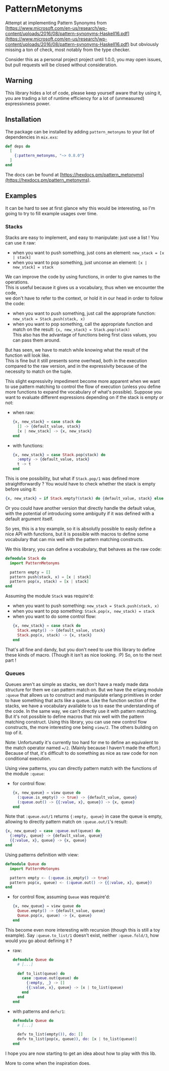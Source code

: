 # PatternMetonyms

Attempt at implementing Pattern Synonyms from [https://www.microsoft.com/en-us/research/wp-content/uploads/2016/08/pattern-synonyms-Haskell16.pdf](https://www.microsoft.com/en-us/research/wp-content/uploads/2016/08/pattern-synonyms-Haskell16.pdf) but obviously missing a ton of check, most notably from the type checker.

Consider this as a personal project project until 1.0.0, you may open issues, but pull requests will be closed without consideration.

## Warning

This library hides a lot of code, please keep yourself aware that by using it, you are trading a lot of runtime efficiency for a lot of (unmeasured) expressivness power.

## Installation

The package can be installed by adding `pattern_metonyms` to your list of dependencies in `mix.exs`:

```elixir
def deps do
  [
    {:pattern_metonyms, "~> 0.8.0"}
  ]
end
```

The docs can be found at [https://hexdocs.pm/pattern_metonyms](https://hexdocs.pm/pattern_metonyms).

## Examples

It can be hard to see at first glance why this would be interesting, so I'm going to try to fill example usages over time.

### Stacks

Stacks are easy to implement, and easy to manipulate: just use a list !
You can use it raw:
- when you want to push something, just cons an element: `new_stack = [x | stack]`
- when you want to pop something, just unconse an element: `[x | new_stack] = stack`

We can improve the code by using functions, in order to give names to the operations.  
This is useful because it gives us a vocabulary, thus when we encounter the code,  
we don't have to refer to the context, or hold it in our head in order to follow the code:
- when you want to push something, just call the appropriate function: `new_stack = Stack.push(stack, x)`
- when you want to pop something, call the appropriate function and match on the result: `{x, new_stack} = Stack.pop(stack)`  
This also has the advantage of functions being first class values, you can pass them around.

But has seen, we have to match while knowing what the result of the function will look like.  
This is fine but it still presents some overhead, both in the execution compared to the raw version, and in the expressivity because of the necessity to match on the tuple.  

This slight expressivity impediment become more apparent when we want to use pattern matching to control the flow of execution (unless you define more functions to expand the vocabulary of what's possible).
Suppose you want to evaluate different expressions depending on if the stack is empty or not:
- when raw:
  ```elixir
  {x, new_stack} = case stack do
    [] -> {default_value, stack}
    [x | new_stack] -> {x, new_stack}
  end
  ```
- with functions:
  ```elixir
  {x, new_stack} = case Stack.pop(stack) do
    :empty -> {default_value, stack}
    t -> t
  end
  ```

This is one possibility, but what if `Stack.pop/1` was defined more straightforwardly ? You would have to check whether the stack is empty before using it:
```elixir
{x, new_stack} = if Stack.empty?(stack) do {default_value, stack} else Stack.pop(stack) end
```
Or you could have another version that directly handle the default value, with the potential of introducing some ambiguity if it was defined with a default argument itself.

So yes, this is a toy example, so it is absolutly possible to easily define a nice API with functions,
but it is possible with macros to define some vocabulary that can mix well with the pattern matching constructs.

We this library, you can define a vocabulary, that behaves as the raw code:
```elixir
defmodule Stack do
  import PatternMetonyms

  pattern empty = []
  pattern push(stack, x) = [x | stack]
  pattern pop(x, stack) = [x | stack]
end
```
Assuming the module `Stack` was require'd:
- when you want to push something: `new_stack = Stack.push(stack, x)`
- when you want to pop something: `Stack.pop(x, new_stack) = stack`
- when you want to do some control flow:
  ```elixir
  {x, new_stack} = case stack do
    Stack.empty() -> {default_value, stack}
    Stack.pop(x, stack) -> {x, stack}
  end
  ```

That's all fine and dandy, but you don't need to use this library to define these kinds of macro. (Though it isn't as nice looking. :P)
So, on to the next part !

### Queues

Queues aren't as simple as stacks, we don't have a ready made data structure for them we can pattern match on.
But we have the erlang module `:queue` that allows us to construct and manipulate erlang primitives in order to have something that acts like a queue.
Like the function section of the stacks, we have a vocabulary available to us to ease the understanding of the code.
In the same way, we can't directly use it with pattern matching. But it's not possible to define macros that mix well with the pattern matching construct.
Using this library, you can use new control flow constructs, the more interesting one being `view/2`. The others building on top of it.

Note:
  Unfortunatly it's currently too hard for me to define an equivalent to the match operator named `=/2`. (Mainly because I haven't made the effort.)
  Because of that, it's difficult to do something as nice as raw code for non conditional execution.

Using view patterns, you can directly pattern match with the functions of the module `:queue`:
- for control flow:
  ```elixir
  {x, new_queue} = view queue do
    (:queue.is_empty() -> true) -> {default_value, queue}
    (:queue.out() -> {{:value, x}, queue}) -> {x, queue}
  end
  ```
Note that `:queue.out/1` returns `{:empty, queue}` in case the queue is empty, allowing to directly pattern match on `:queue.out/1`'s result:
  ```elixir
  {x, new_queue} = case :queue.out(queue) do
    {:empty, queue} -> {default_value, queue}
    {{:value, x}, queue} -> {x, queue}
  end
  ```

Using patterns definition with view:
```elixir
defmodule Queue do
  import PatternMetonyms

  pattern empty <- (:queue.is_empty() -> true)
  pattern pop(x, queue) <- (:queue.out() -> {{:value, x}, queue})
end
```
- for control flow, assuming `Queue` was require'd:
  ```elixir
  {x, new_queue} = view queue do
    Queue.empty() -> {default_value, queue}
    Queue.pop(x, queue) -> {x, queue}
  end
  ```

This become even more interesting with recursion (though this is still a toy example).
Say `:queue.to_list/1` doesn't exist, neither `:queue.fold/3`, how would you go about defining it ?
- raw:
  ```elixir
  defmodule Queue do
    # [...]

    def to_list(queue) do
      case :queue.out(queue) do
        {:empty, _} -> []
        {{:value, x}, queue} -> [x | to_list(queue)
      end
    end
  end
  ```
- with patterns and `defv/1`:
  ```elixir
  defmodule Queue do
    # [...]

    defv to_list(empty()), do: []
    defv to_list(pop(x, queue)), do: [x | to_list(queue)]
  end
  ```

I hope you are now starting to get an idea about how to play with this lib.

More to come when the inspiration does.
